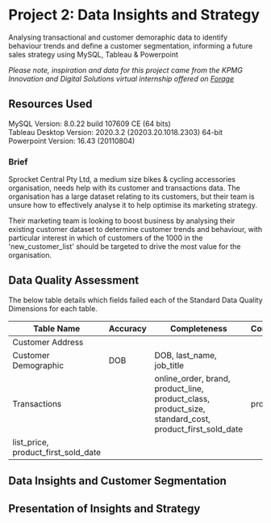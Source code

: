 # Project 2: Data Insights and Strategy

Analysing transactional and customer demoraphic data to identify behaviour trends and define a customer segmentation, informing a future sales strategy using MySQL, Tableau & Powerpoint

*Please note, inspiration and data for this project came from the KPMG Innovation and Digital Solutions virtual internship offered on [Forage](https://www.theforage.com)*



## Resources Used
MySQL Version: 8.0.22 build 107609 CE (64 bits)  
Tableau Desktop Version: 2020.3.2 (20203.20.1018.2303) 64-bit  
Powerpoint Version: 16.43 (20110804)


### Brief

Sprocket Central Pty Ltd, a medium size bikes & cycling accessories organisation, needs help with its customer and transactions data. The organisation has a large dataset relating to its customers, but their team is unsure how to effectively analyse it to help optimise its marketing strategy.

Their marketing team is looking to boost business by analysing their existing customer dataset to determine customer trends and behaviour, with particular interest in which of customers of the 1000 in the 'new_customer_list' should be targeted to drive the most value for the organisation.

## Data Quality Assessment

The below table details which fields failed each of the Standard Data Quality Dimensions for each table.

| Table Name            | Accuracy    |  Completeness  | Consistency | Currency  | Relevancy | Validity  | Uniqueness  |
| -----------           | ----------- | ------------   |  ---------- | --------- | --------- | --------- | ----------- |
| Customer Address      |             |                |             |           | customer_id | states |             |
| Customer Demographic  | DOB | DOB, last_name, job_title |             | deceased_indicator | default, age (missing) | gender |             |
| Transactions          |             | online_order, brand, product_line, product_class, product_size, standard_cost, product_first_sold_date | product_id |           | order_status, customer_id, profit (missing)
 | list_price, product_first_sold_date |             |

## Data Insights and Customer Segmentation

## Presentation of Insights and Strategy
